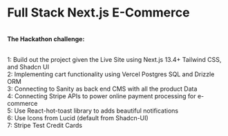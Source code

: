 <h1>Full Stack Next.js E-Commerce</h1><br>
<B>The Hackathon challenge:</B> <br><br>

1: Build out the project given the Live Site using Next.js 13.4+ Tailwind CSS, and Shadcn UI <br>
2: Implementing cart functionality using Vercel Postgres SQL and Drizzle ORM<br>
3: Connecting to Sanity as back end CMS with all the product Data<br>
4: Connecting Stripe APIs to power online payment processing for e-commerce<br>
5: Use React-hot-toast library to adds beautiful notifications<br>
6: Use Icons from Lucid (default from Shadcn-UI)<br>
7: Stripe Test Credit Cards<br>
 
